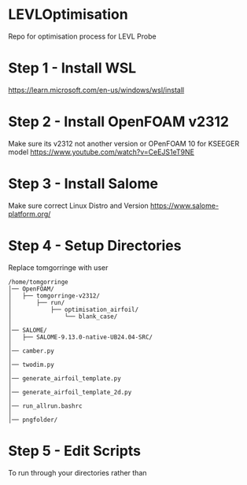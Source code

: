 # LEVLOptimisation
Repo for optimisation process for LEVL Probe

# Step 1 - Install WSL
https://learn.microsoft.com/en-us/windows/wsl/install

# Step 2 - Install OpenFOAM v2312
Make sure its v2312 not another version or OPenFOAM 10 for KSEEGER model
https://www.youtube.com/watch?v=CeEJS1eT9NE

# Step 3 - Install Salome
Make sure correct Linux Distro and Version
https://www.salome-platform.org/

# Step 4 - Setup Directories
Replace tomgorringe with user
```
/home/tomgorringe
│── OpenFOAM/                
│   ├── tomgorringe-v2312/              
│       ├── run/
│           ├── optimisation_airfoil/
│               └── blank_case/
│
│── SALOME/       
│   ├── SALOME-9.13.0-native-UB24.04-SRC/
│
│── camber.py
│
│── twodim.py
│
│── generate_airfoil_template.py
│
│── generate_airfoil_template_2d.py
│
│── run_allrun.bashrc
│
│── pngfolder/
```

# Step 5 - Edit Scripts
To run through your directories rather than
